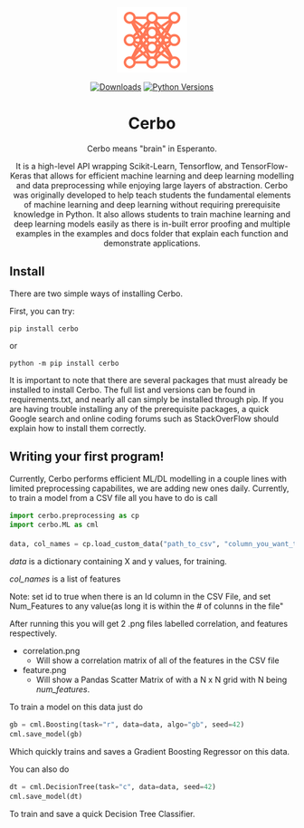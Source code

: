 <div align="center">

![Logo](images/cerbo_logo_2.png)

[![Downloads](https://static.pepy.tech/personalized-badge/cerbo?period=total&units=none&left_color=black&right_color=orange&left_text=Downloads)](https://pepy.tech/project/cerbo)
[![Python Versions](https://img.shields.io/pypi/pyversions/cerbo.svg?style=plastic)](https://https://pypi.org/project/cerbo/0.1.2/)

# Cerbo

Cerbo means "brain" in Esperanto. 

It is a high-level API wrapping Scikit-Learn, Tensorflow, and TensorFlow-Keras that allows for efficient machine learning and deep learning modelling and data preprocessing while enjoying large layers of abstraction. Cerbo was originally developed to help teach students the fundamental elements of machine learning and deep learning without requiring prerequisite knowledge in Python. It also allows students to train machine learning and deep learning models easily as there is in-built error proofing and multiple examples in the examples and docs folder that explain each function and demonstrate applications.

</div>

## Install

There are two simple ways of installing Cerbo.

First, you can try:
```
pip install cerbo
```

or

```
python -m pip install cerbo
```

It is important to note that there are several packages that must already be installed to install Cerbo. The full list and versions can be found in requirements.txt, and nearly all can simply be installed through pip. If you are having trouble installing any of the prerequisite packages, a quick Google search and online coding forums such as StackOverFlow should explain how to install them correctly.

## Writing your first program!

Currently, Cerbo performs efficient ML/DL modelling in a couple lines with limited preprocessing capabilites, we are adding new ones daily. Currently, to train a model from a CSV file all you have to do is call 

```python
import cerbo.preprocessing as cp
import cerbo.ML as cml

data, col_names = cp.load_custom_data("path_to_csv", "column_you_want_to_predict", num_features=4, id=False)
```

*data* is a dictionary containing X and y values, for training.


*col_names* is a list of features 


Note: set id to true when there is an Id column in the CSV File, and set Num_Features to any value(as long it is within the # of colunns in the file"


After running this you will get 2 .png files labelled correlation, and features respectively.
* correlation.png
  * Will show a correlation matrix of all of the features in the CSV file
* feature.png
  * Will show a Pandas Scatter Matrix of with a N x N grid with N being *num_features*.
 

To train a model on this data just do


```python
gb = cml.Boosting(task="r", data=data, algo="gb", seed=42)
cml.save_model(gb) 
```


Which quickly trains and saves a Gradient Boosting Regressor on this data. 


You can also do 
```python
dt = cml.DecisionTree(task="c", data=data, seed=42)
cml.save_model(dt)
```

To train and save a quick Decision Tree Classifier. 
